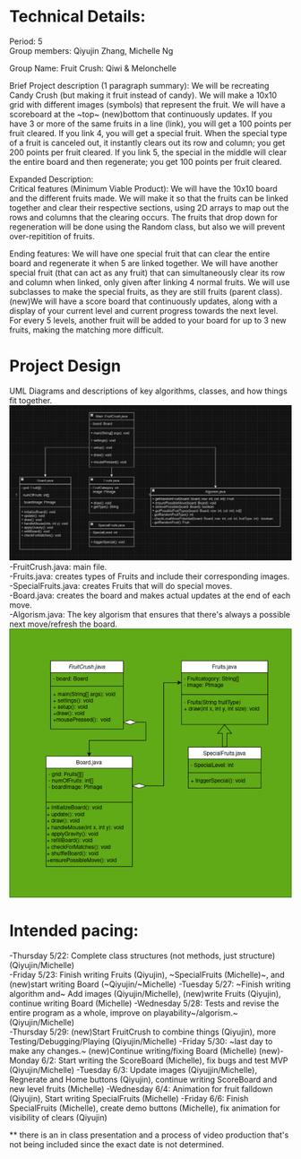 
# Technical Details:

Period: 5  
Group members: Qiyujin Zhang, Michelle Ng  

Group Name: Fruit Crush: Qiwi & Melonchelle 

Brief Project description (1 paragraph summary): We will be recreating Candy Crush (but making it fruit instead of candy). We will make a 10x10 grid with different images (symbols) that represent the fruit. We will have a scoreboard at the ~top~ (new)bottom that continuously updates. If you have 3 or more of the same fruits in a line (link), you will get a 100 points per fruit cleared. If you link 4, you will get a special fruit. When the special type of a fruit is canceled out, it instantly clears out its row and column; you get 200 points per fruit cleared. If you link 5, the special in the middle will clear the entire board and then regenerate; you get 100 points per fruit cleared.

Expanded Description:  
Critical features (Minimum Viable Product): We will have the 10x10 board and the different fruits made. We will make it so that the fruits can be linked together and clear their respective sections, using 2D arrays to map out the rows and columns that the clearing occurs. The fruits that drop down for regeneration will be done using the Random class, but also we will prevent over-repitition of fruits.

Ending features: We will have one special fruit that can clear the entire board and regenerate it when 5 are linked together. We will have another special fruit (that can act as any fruit) that can simultaneously clear its row and column when linked, only given after linking 4 normal fruits. We will use subclasses to make the special fruits, as they are still fruits (parent class). (new)We will have a score board that continuously updates, along with a display of your current level and current progress towards the next level. For every 5 levels, another fruit will be added to your board for up to 3 new fruits, making the matching more difficult.

# Project Design

UML Diagrams and descriptions of key algorithms, classes, and how things fit together.
![Alt text](ClassDiagramOne.png?raw=true "Class Diagram" )
 -FruitCrush.java: main file.  
   -Fruits.java: creates types of Fruits and include their corresponding images.   
     -SpecialFruits.java: creates Fruits that will do special moves.   
   -Board.java: creates the board and makes actual updates at the end of each move.    
   -Algorism.java: The key algorism that ensures that there's always a possible next move/refresh the board.  
![Alt text](realClassDiagram.png?raw=true "Second version of Class Diagram" )

# Intended pacing:

-Thursday 5/22: Complete class structures (not methods, just structure) (Qiyujin/Michelle)   
-Friday 5/23: Finish writing Fruits (Qiyujin), ~SpecialFruits (Michelle)~, and (new)start writing Board (~Qiyujin/~Michelle) 
-Tuesday 5/27: ~Finish writing algorithm and~ Add images (Qiyujin/Michelle), (new)write Fruits (Qiyujin), continue writing Board (Michelle)
-Wednesday 5/28: Tests and revise the entire program as a whole, improve on playability~/algorism.~ (Qiyujin/Michelle)   
-Thursday 5/29: (new)Start FruitCrush to combine things (Qiyujin),  more Testing/Debugging/Playing (Qiyujin/Michelle)
-Friday 5/30: ~last day to make any changes.~ (new)Continue writing/fixing Board (Michelle)
(new)-Monday 6/2: Start writing the ScoreBoard (Michelle), fix bugs and test MVP (Qiyujin/Michelle)
-Tuesday 6/3: Update images (Qiyujjin/Michelle), Regnerate and Home buttons (Qiyujin), continue writing ScoreBoard and new level fruits (Michelle) 
-Wednesday 6/4: Animation for fruit falldown (Qiyujin), Start writing SpecialFruits (Michelle)
-Friday 6/6: Finish SpecialFruits (Michelle), create demo buttons (Michelle), fix animation for visibility of clears (Qiyujin)
     
** there is an in class presentation and a process of video production that's not being included since the exact date is not determined.    

